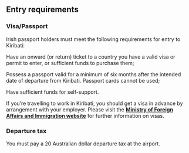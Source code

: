 ## Entry requirements

### **Visa/Passport**

Irish passport holders must meet the following requirements for entry to Kiribati:

Have an onward (or return) ticket to a country you have a valid visa or permit to enter, or sufficient funds to purchase them;

Possess a passport valid for a minimum of six months after the intended date of departure from Kiribati. Passport cards cannot be used;

Have sufficient funds for self-support.

If you’re travelling to work in Kiribati, you should get a visa in advance by arrangement with your employer. Please visit the [**Ministry of Foreign Affairs and Immigration website**](https://www.mfa.gov.ki/) for further information on visas.

### **Departure tax**

You must pay a 20 Australian dollar departure tax at the airport.